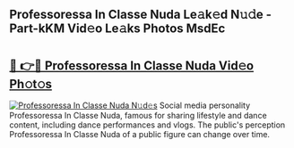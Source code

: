 ## Professoressa In Classe Nuda Le𝚊k𝚎d N𝚞𝚍e - Part-kKM Vid𝚎o Le𝚊ks Photos MsdEc

# <h2><a href="http://fbc5jj.evod.top/?m=Professoressa+In+Classe+Nuda">🔗 👉🔴 Professoressa In Classe Nuda Vid𝚎o Ph𝚘t𝚘s</a></h2>

[![Professoressa In Classe Nuda N𝚞d𝚎s](https://i.imgur.com/8V9OHl7.gif)](http://fbc5jj.evod.top/?m=Professoressa+In+Classe+Nuda)
Social media personality Professoressa In Classe Nuda, famous for sharing lifestyle and dance content, including dance performances and vlogs. The public's perception Professoressa In Classe Nuda of a public figure can change over time. 
